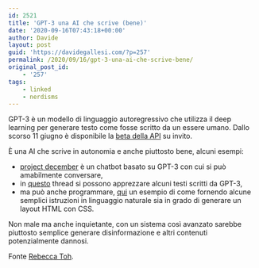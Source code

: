 ```yaml
---
id: 2521
title: 'GPT-3 una AI che scrive (bene)'
date: '2020-09-16T07:43:18+00:00'
author: Davide
layout: post
guid: 'https://davidegallesi.com/?p=257'
permalink: /2020/09/16/gpt-3-una-ai-che-scrive-bene/
original_post_id:
    - '257'
tags:
    - linked
    - nerdisms
---
```


GPT-3 è un modello di linguaggio autoregressivo che utilizza il deep learning per generare testo come fosse scritto da un essere umano. Dallo scorso 11 giugno è disponibile la [beta della API](https://beta.openai.com) su invito.

È una AI che scrive in autonomia e anche piuttosto bene, alcuni esempi:

- [project december](http://projectdecember.net/samples.php?page=1) è un chatbot basato su GPT-3 con cui si può amabilmente conversare,
- in [questo](https://twitter.com/quasimondo/status/1284025236179095552) thread si possono apprezzare alcuni testi scritti da GPT-3,
- ma può anche programmare, [qui](https://twitter.com/sharifshameem/status/1282676454690451457) un esempio di come fornendo alcune semplici istruzioni in linguaggio naturale sia in grado di generare un layout HTML con CSS.

Non male ma anche inquietante, con un sistema così avanzato sarebbe piuttosto semplice generare disinformazione e altri contenuti potenzialmente dannosi.

Fonte [Rebecca Toh](https://rebeccatoh.co/the-future-is-written/).